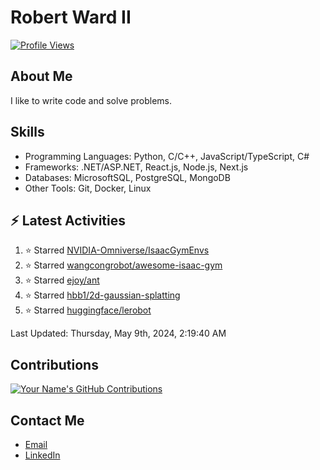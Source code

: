 
# Robert Ward II

[![Profile Views](https://komarev.com/ghpvc/?username=Robert-W-Ward)](https://github.com/Robert-W-Ward)

## About Me
I like to write code and solve problems.

## Skills
- Programming Languages: Python, C/C++, JavaScript/TypeScript, C#
- Frameworks: .NET/ASP.NET, React.js, Node.js, Next.js
- Databases: MicrosoftSQL, PostgreSQL, MongoDB
- Other Tools: Git, Docker, Linux

## :zap: Latest Activities
<!--RECENT_ACTIVITY:start-->
1. ⭐ Starred [NVIDIA-Omniverse/IsaacGymEnvs](https://github.com/NVIDIA-Omniverse/IsaacGymEnvs)
2. ⭐ Starred [wangcongrobot/awesome-isaac-gym](https://github.com/wangcongrobot/awesome-isaac-gym)
3. ⭐ Starred [ejoy/ant](https://github.com/ejoy/ant)
4. ⭐ Starred [hbb1/2d-gaussian-splatting](https://github.com/hbb1/2d-gaussian-splatting)
5. ⭐ Starred [huggingface/lerobot](https://github.com/huggingface/lerobot)
<!--RECENT_ACTIVITY:end-->

<!--RECENT_ACTIVITY:last_update-->
Last Updated: Thursday, May 9th, 2024, 2:19:40 AM
<!--RECENT_ACTIVITY:last_update_end-->

<!--END_SECTIN:activity-->
## Contributions
[![Your Name's GitHub Contributions](https://github-readme-streak-stats.herokuapp.com/?user=Robert-W-Ward&theme=radical)](https://github.com/your-username)

## Contact Me
- [Email](mailto:robertwesleyward2019@gmail.com)
- [LinkedIn](https://linkedin.com/in/https://www.linkedin.com/in/robert-ward-ii/)
